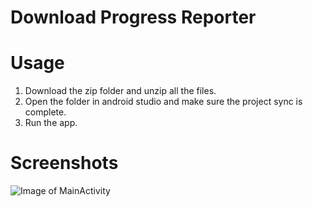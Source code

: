 # Download Progress Reporter

# Usage
1. Download the zip folder and unzip all the files.
2. Open the folder in android studio and make sure the project sync is complete.
3. Run the app.

# Screenshots
![Image of MainActivity](https://user-images.githubusercontent.com/24483619/59815422-614e8e80-92cd-11e9-8355-eaf6e30fb086.png)
